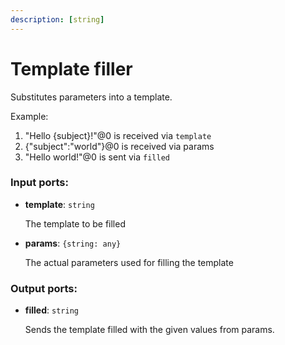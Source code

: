 ```yaml
---
description: [string]
---
```


# Template filler

Substitutes parameters into a template.

Example:

1. "Hello {subject}!"@0 is received via `template`
2. {"subject":"world"}@0 is received via params
3. "Hello world!"@0 is sent via `filled`

### Input ports:

* __template__: ` string `

    The template to be filled


* __params__: ` {string: any} `

    The actual parameters used for filling the template

### Output ports:

* __filled__: ` string `

    Sends the template filled with the given values from params.

